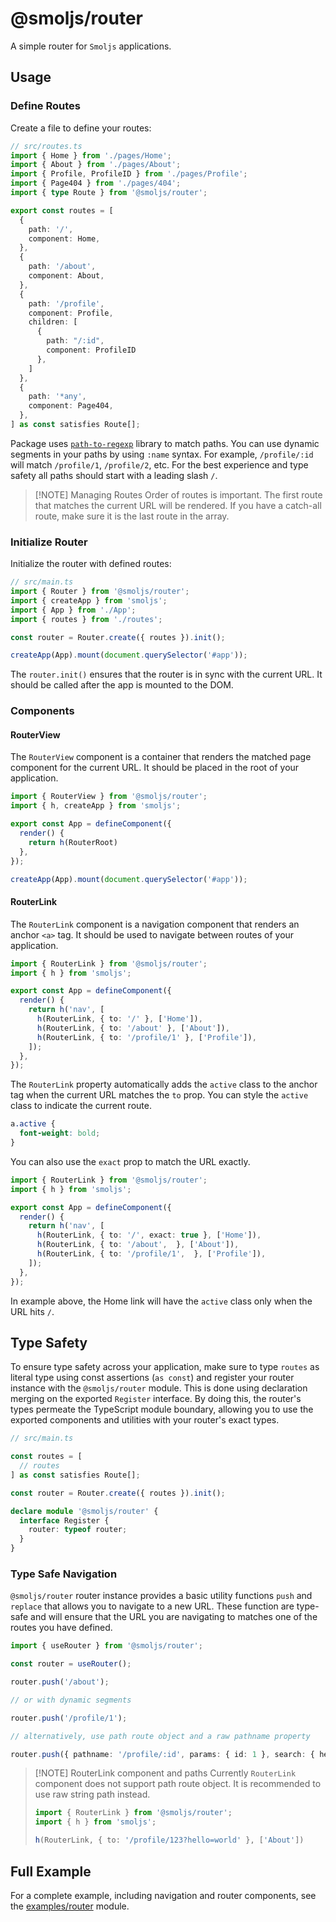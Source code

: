 # @smoljs/router

A simple router for `Smoljs` applications.

## Usage

### Define Routes

Create a file to define your routes:

```typescript
// src/routes.ts
import { Home } from './pages/Home';
import { About } from './pages/About';
import { Profile, ProfileID } from './pages/Profile';
import { Page404 } from './pages/404';
import { type Route } from '@smoljs/router';

export const routes = [
  {
    path: '/',
    component: Home,
  },
  {
    path: '/about',
    component: About,
  },
  {
    path: '/profile',
    component: Profile,
    children: [
      {
        path: "/:id",
        component: ProfileID
      },
    ]
  },
  {
    path: '*any',
    component: Page404,
  },
] as const satisfies Route[];
```

Package uses [`path-to-regexp`](https://github.com/pillarjs/path-to-regexp/) library to match paths. You can use dynamic segments in your paths by using `:name` syntax. For example, `/profile/:id` will match `/profile/1`, `/profile/2`, etc. For the best experience and type safety all paths should start with a leading slash `/`.


> [!NOTE] Managing Routes 
> Order of routes is important. The first route that matches the current URL will be rendered. If you have a catch-all route, make sure it is the last route in the array.

### Initialize Router

Initialize the router with defined routes:

```typescript
// src/main.ts
import { Router } from '@smoljs/router';
import { createApp } from 'smoljs';
import { App } from './App';
import { routes } from './routes';

const router = Router.create({ routes }).init();

createApp(App).mount(document.querySelector('#app'));
```

The `router.init()` ensures that the router is in sync with the current URL. It should be called after the app is mounted to the DOM.

### Components

#### RouterView

The `RouterView` component is a container that renders the matched page component for the current URL. It should be placed in the root of your application.

```typescript
import { RouterView } from '@smoljs/router';
import { h, createApp } from 'smoljs';

export const App = defineComponent({
  render() {
    return h(RouterRoot)
  },
});

createApp(App).mount(document.querySelector('#app'));
```

#### RouterLink

The `RouterLink` component is a navigation component that renders an anchor `<a>` tag. It should be used to navigate between routes of your application.

```typescript
import { RouterLink } from '@smoljs/router';
import { h } from 'smoljs';

export const App = defineComponent({
  render() {
    return h('nav', [
      h(RouterLink, { to: '/' }, ['Home']),
      h(RouterLink, { to: '/about' }, ['About']),
      h(RouterLink, { to: '/profile/1' }, ['Profile']),
    ]);
  },
});
```

The `RouterLink` property automatically adds the `active` class to the anchor tag when the current URL matches the `to` prop. You can style the `active` class to indicate the current route. 

```css
a.active {
  font-weight: bold;
}
```


You can also use the `exact` prop to match the URL exactly.

```typescript
import { RouterLink } from '@smoljs/router';
import { h } from 'smoljs';

export const App = defineComponent({
  render() {
    return h('nav', [
      h(RouterLink, { to: '/', exact: true }, ['Home']),
      h(RouterLink, { to: '/about',  }, ['About']),
      h(RouterLink, { to: '/profile/1',  }, ['Profile']),
    ]);
  },
});
```

In example above, the Home link will have the `active` class only when the URL hits `/`.

## Type Safety

To ensure type safety across your application, make sure to type `routes` as literal type using const assertions (`as const`) and register your router instance with the `@smoljs/router` module. This is done using declaration merging on the exported `Register` interface. By doing this, the router's types permeate the TypeScript module boundary, allowing you to use the exported components and utilities with your router's exact types.

```typescript
// src/main.ts

const routes = [
  // routes
] as const satisfies Route[];

const router = Router.create({ routes }).init();

declare module '@smoljs/router' {
  interface Register {
    router: typeof router;
  }
}
```

### Type Safe Navigation

`@smoljs/router` router instance provides a basic utility functions `push` and `replace` that allows you to navigate to a new URL. These function are type-safe and will ensure that the URL you are navigating to matches one of the routes you have defined.

```typescript
import { useRouter } from '@smoljs/router';

const router = useRouter();

router.push('/about');

// or with dynamic segments

router.push('/profile/1');

// alternatively, use path route object and a raw pathname property 

router.push({ pathname: '/profile/:id', params: { id: 1 }, search: { hello: "world" } });

```

> [!NOTE] RouterLink component and paths 
> Currently `RouterLink` component does not support path route object. It is recommended to use raw string path instead.
> 
> ```typescript
> import { RouterLink } from '@smoljs/router';
> import { h } from 'smoljs';
>
> h(RouterLink, { to: '/profile/123?hello=world' }, ['About'])
> ```


## Full Example

For a complete example, including navigation and router components, see the [examples/router](../../examples/router) module.
